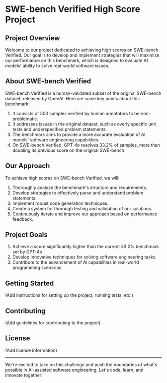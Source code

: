 # SWE-bench Verified High Score Project

## Project Overview

Welcome to our project dedicated to achieving high scores on SWE-bench Verified. Our goal is to develop and implement strategies that will maximize our performance on this benchmark, which is designed to evaluate AI models' ability to solve real-world software issues.

## About SWE-bench Verified

SWE-bench Verified is a human-validated subset of the original SWE-bench dataset, released by OpenAI. Here are some key points about this benchmark:

1. It consists of 500 samples verified by human annotators to be non-problematic.
2. It addresses issues in the original dataset, such as overly specific unit tests and underspecified problem statements.
3. The benchmark aims to provide a more accurate evaluation of AI models' software engineering capabilities.
4. On SWE-bench Verified, GPT-4o resolves 33.2% of samples, more than doubling its previous score on the original SWE-bench.

## Our Approach

To achieve high scores on SWE-bench Verified, we will:

1. Thoroughly analyze the benchmark's structure and requirements.
2. Develop strategies to effectively parse and understand problem statements.
3. Implement robust code generation techniques.
4. Create a system for thorough testing and validation of our solutions.
5. Continuously iterate and improve our approach based on performance feedback.

## Project Goals

1. Achieve a score significantly higher than the current 33.2% benchmark set by GPT-4o.
2. Develop innovative techniques for solving software engineering tasks.
3. Contribute to the advancement of AI capabilities in real-world programming scenarios.

## Getting Started

(Add instructions for setting up the project, running tests, etc.)

## Contributing

(Add guidelines for contributing to the project)

## License

(Add license information)

---

We're excited to take on this challenge and push the boundaries of what's possible in AI-assisted software engineering. Let's code, learn, and innovate together!